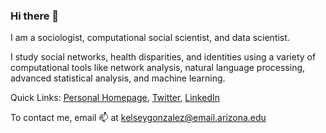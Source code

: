 ### Hi there 👋

I am a sociologist, computational social scientist, and data scientist. 

I study social networks, health disparities, and identities using a variety of computational tools like network analysis, natural language processing, advanced statistical analysis, and machine learning. 

Quick Links: [Personal Homepage](https://kelseygonzalez.github.io/), [Twitter](https://twitter.com/KelseyEGonzalez), [LinkedIn](https://www.linkedin.com/in/kelseygonzalez/)

To contact me, email 📫 at kelseygonzalez@email.arizona.edu

